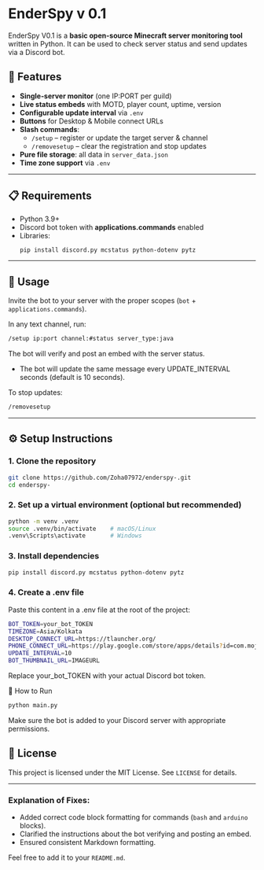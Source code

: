 # EnderSpy v 0.1

EnderSpy V0.1 is a **basic open-source Minecraft server monitoring tool** written in Python. It can be used to check server status and send updates via a Discord bot.

## 🧠 Features

- **Single‐server monitor** (one IP:PORT per guild)  
- **Live status embeds** with MOTD, player count, uptime, version  
- **Configurable update interval** via `.env`  
- **Buttons** for Desktop & Mobile connect URLs  
- **Slash commands**:  
  - `/setup` – register or update the target server & channel  
  - `/removesetup` – clear the registration and stop updates  
- **Pure file storage**: all data in `server_data.json`  
- **Time zone support** via `.env` 

---

## 📋 Requirements

- Python 3.9+  
- Discord bot token with **applications.commands** enabled  
- Libraries:
  ```bash
  pip install discord.py mcstatus python-dotenv pytz
---
## 💬 Usage
Invite the bot to your server with the proper scopes (`bot` + `applications.commands`).

In any text channel, run:

```bash
/setup ip:port channel:#status server_type:java
```
The bot will verify and post an embed with the server status.

 - The bot will update the same message every UPDATE_INTERVAL seconds (default is 10 seconds).

To stop updates:
```bash
/removesetup 
```
---
## ⚙️ Setup Instructions

### 1. Clone the repository

```bash
git clone https://github.com/Zoha07972/enderspy-.git
cd enderspy-
```
### 2. Set up a virtual environment (optional but recommended)
```bash
python -m venv .venv
source .venv/bin/activate    # macOS/Linux
.venv\Scripts\activate       # Windows
```
### 3. Install dependencies
```bash
pip install discord.py mcstatus python-dotenv pytz
```
### 4. Create a .env file
Paste this content in a .env file at the root of the project:
```bash
BOT_TOKEN=your_bot_TOKEN
TIMEZONE=Asia/Kolkata
DESKTOP_CONNECT_URL=https://tlauncher.org/
PHONE_CONNECT_URL=https://play.google.com/store/apps/details?id=com.mojang.minecraftpe&pcampaignid=web_share
UPDATE_INTERVAL=10
BOT_THUMBNAIL_URL=IMAGEURL
```
Replace your_bot_TOKEN with your actual Discord bot token.

🚀 How to Run
```bash
python main.py
```
Make sure the bot is added to your Discord server with appropriate permissions.

## 📝 License
This project is licensed under the MIT License. See ```LICENSE``` for details.

---

### Explanation of Fixes:
- Added correct code block formatting for commands (`bash` and `arduino` blocks).
- Clarified the instructions about the bot verifying and posting an embed.
- Ensured consistent Markdown formatting.

Feel free to add it to your `README.md`.
